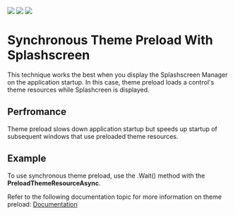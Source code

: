 <!-- default badges list -->
![](https://img.shields.io/endpoint?url=https://codecentral.devexpress.com/api/v1/VersionRange/356264012/21.1.2%2B)
[![](https://img.shields.io/badge/Open_in_DevExpress_Support_Center-FF7200?style=flat-square&logo=DevExpress&logoColor=white)](https://supportcenter.devexpress.com/ticket/details/T991355)
[![](https://img.shields.io/badge/📖_How_to_use_DevExpress_Examples-e9f6fc?style=flat-square)](https://docs.devexpress.com/GeneralInformation/403183)
<!-- default badges end -->
# Synchronous Theme Preload With Splashscreen

This technique works the best when you display the Splashscreen Manager on the application startup. In this case, theme preload loads a control's theme resources while Splashcreen is displayed. 

## Perfromance
Theme preload slows down application startup but speeds up startup of subsequent windows that use preloaded theme resources. 

## Example
To use synchronous theme preload, use the .Wait() method with the **PreloadThemeResourceAsync**.

Refer to the following documentation topic for more information on theme preload: [Documentation](https://docs.devexpress.com/WPF/400287/common-concepts/performance-improvement?v=21.1#preload-themes)

